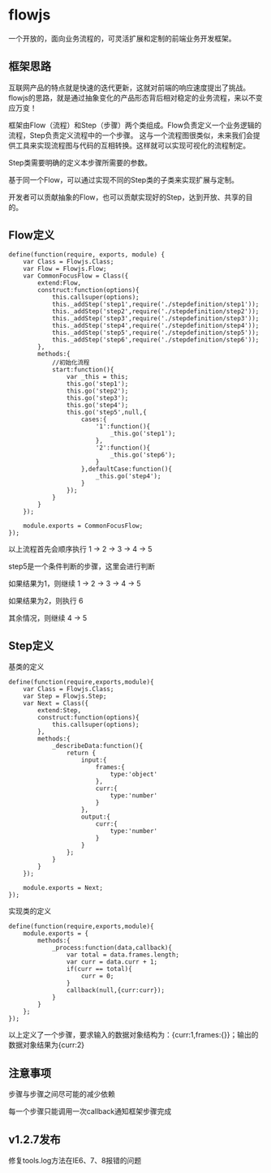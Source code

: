flowjs
======

一个开放的，面向业务流程的，可灵活扩展和定制的前端业务开发框架。

框架思路
-------

互联网产品的特点就是快速的迭代更新，这就对前端的响应速度提出了挑战。flowjs的思路，就是通过抽象变化的产品形态背后相对稳定的业务流程，来以不变应万变！

框架由Flow（流程）和Step（步骤）两个类组成。Flow负责定义一个业务逻辑的流程，Step负责定义流程中的一个步骤。
这与一个流程图很类似，未来我们会提供工具来实现流程图与代码的互相转换。这样就可以实现可视化的流程制定。

Step类需要明确的定义本步骤所需要的参数。

基于同一个Flow，可以通过实现不同的Step类的子类来实现扩展与定制。

开发者可以贡献抽象的Flow，也可以贡献实现好的Step，达到开放、共享的目的。

Flow定义
-------

    define(function(require, exports, module) {
        var Class = Flowjs.Class;
        var Flow = Flowjs.Flow;
        var CommonFocusFlow = Class({
            extend:Flow,
            construct:function(options){
                this.callsuper(options);
                this._addStep('step1',require('./stepdefinition/step1'));
                this._addStep('step2',require('./stepdefinition/step2'));
                this._addStep('step3',require('./stepdefinition/step3'));
                this._addStep('step4',require('./stepdefinition/step4'));
                this._addStep('step5',require('./stepdefinition/step5'));
                this._addStep('step6',require('./stepdefinition/step6'));
            },
            methods:{
                //初始化流程
                start:function(){
                    var _this = this;
                    this.go('step1');
                    this.go('step2');
                    this.go('step3');
                    this.go('step4');
                    this.go('step5',null,{
                        cases:{
                            '1':function(){
                                _this.go('step1');
                            },
                            '2':function(){
                                _this.go('step6');
                            }
                        },defaultCase:function(){
                            _this.go('step4');
                        }
                    });
                }
            }
        });

        module.exports = CommonFocusFlow;
    });

以上流程首先会顺序执行 1 -> 2 -> 3 -> 4 -> 5

step5是一个条件判断的步骤，这里会进行判断

如果结果为1，则继续 1 -> 2 -> 3 -> 4 -> 5

如果结果为2，则执行 6

其余情况，则继续 4 -> 5

Step定义
-------

基类的定义

    define(function(require,exports,module){
        var Class = Flowjs.Class;
        var Step = Flowjs.Step;
        var Next = Class({
            extend:Step,
            construct:function(options){
                this.callsuper(options);
            },
            methods:{
                _describeData:function(){
                    return {
                        input:{
                            frames:{
                                type:'object'
                            },
                            curr:{
                                type:'number'
                            }
                        },
                        output:{
                            curr:{
                                type:'number'
                            }
                        }
                    };
                }
            }
        });
        
        module.exports = Next;
    });



实现类的定义

    define(function(require,exports,module){
        module.exports = {
            methods:{
                _process:function(data,callback){
                    var total = data.frames.length;
                    var curr = data.curr + 1;
                    if(curr == total){
                        curr = 0;
                    }
                    callback(null,{curr:curr});
                }
            }
        };
    });


以上定义了一个步骤，要求输入的数据对象结构为：{curr:1,frames:{}}；输出的数据对象结果为{curr:2}

注意事项
---------

步骤与步骤之间尽可能的减少依赖

每一个步骤只能调用一次callback通知框架步骤完成

v1.2.7发布
---------

修复tools.log方法在IE6、7、8报错的问题